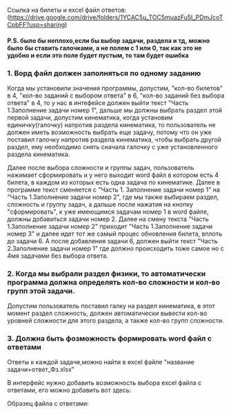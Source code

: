 Ссылка на билеты и excel файл ответов:
(https://drive.google.com/drive/folders/1YCAC5u_TOC5muazFu5I_PDmJcoTCpbFF?usp=sharing)

#### P.S. было бы неплохо,если бы выбор задачи, раздела и тд, можно было бы ставить галочками, а не полем с 1 или 0, так как это не удобно и если это поле будет пустым, то там будет ошибка

### 1. Ворд файл должен заполняться по одному заданию

Когда мы установили значения программы, допустим, "кол-во билетов" в 4, "кол-во заданий с выбором ответа" в 6, "кол-во заданий без выбора ответа" в 4, то у нас в интефейсе должен выйти текст "Часть 1.Заполнение задачи номер 1", дальше мы должны выбрать раздел этой первой задачи, допустим кинематика, когда установим единичку(галочку) напротив раздела кинематика, то пользователь не должен иметь возможность выбрать еще задачу, потому что он уже поставил галочку напротив раздела кинематика, чтобы выбрать другой раздел, ему необходимо снять сначала галочку с уже установленного раздела кинематика. 

Далее после выбора сложности и группы задач, пользователь нажимает сформировать и у него выходит word файл в котором есть 4 билета, в каждом из которых есть одна задача по кинематике. Далее в программе текст сменяется с "Часть 1. Заполнение задачи номер 1" на "Часть 1.Заполнение задачи номер 2", где мы также выбираем раздел, сложность и группу задач, а дальше после нажатия на кнопку "сформировать", к уже имеющимся задачам номер 1 в word файле, должны добавиться задачи номер 2. Далее на смену текста "Часть 1.Заполнение задачи номер 2" приходит "Часть 1.Заполнение задачи номер 3" и далее идет тот же самый процес обновления билета, вплоть до задачи 6. А после добавления задачи 6, должен выйти текст "Часть 2.Заполнение задачи номер 1" где должно происходить тоже самое но с 4мя задачами без выбора ответа.

### 2. Когда мы выбрали раздел физики, то автоматически программа должна определять кол-во сложности и кол-во групп этой задачи.

Допустим пользователь поставил галку на раздел кинематика, в этот момент раздел сложность, должен автоматически вывести кол-во уровней сложности для этого раздела, а также кол-во групп сложности. 

### 3. Должна быть фозможность формировать word файл с ответами

Ответы к каждой задаче,можно найти в excel файле "название задачи+ответ_Фз.xlsx"

В интерфейс нужно добавить возможность выбора excel файла с ответами, его можно добавить вот здесь:
<a href="2.png"></a>

Образец файла с ответами:
<a href="4.png"></a>
